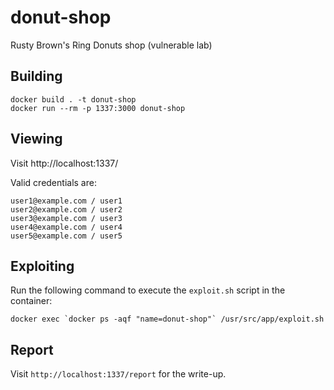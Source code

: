 # donut-shop
Rusty Brown's Ring Donuts shop (vulnerable lab)

## Building

```
docker build . -t donut-shop
docker run --rm -p 1337:3000 donut-shop
```

## Viewing

Visit http://localhost:1337/

Valid credentials are:

```
user1@example.com / user1
user2@example.com / user2
user3@example.com / user3
user4@example.com / user4
user5@example.com / user5
```

## Exploiting

Run the following command to execute the `exploit.sh` script in the container:

```
docker exec `docker ps -aqf "name=donut-shop"` /usr/src/app/exploit.sh
```

## Report

Visit `http://localhost:1337/report` for the write-up.
